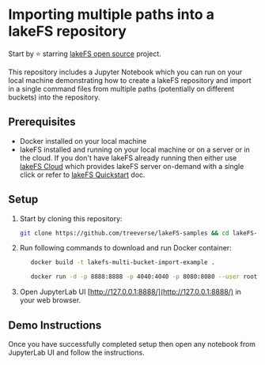 # Importing multiple paths into a lakeFS repository

Start by ⭐️ starring [lakeFS open source](https://go.lakefs.io/oreilly-course) project.

This repository includes a Jupyter Notebook which you can run on your local machine demonstrating how to create a lakeFS repository and import in a single command files from multiple paths (potentially on different buckets) into the repository.


## Prerequisites
* Docker installed on your local machine
* lakeFS installed and running on your local machine or on a server or in the cloud. If you don't have lakeFS already running then either use [lakeFS Cloud](https://lakefs.cloud/) which provides lakeFS server on-demand with a single click or refer to [lakeFS Quickstart](https://docs.lakefs.io/quickstart/) doc.

## Setup

1. Start by cloning this repository:

   ```bash
   git clone https://github.com/treeverse/lakeFS-samples && cd lakeFS-samples/18-import-from-multiple-buckets
   ```

2. Run following commands to download and run Docker container:

   ```bash
      docker build -t lakefs-multi-bucket-import-example .

      docker run -d -p 8888:8888 -p 4040:4040 -p 8080:8080 --user root -e GRANT_SUDO=yes -v $PWD:/home/jovyan -v $PWD/jupyter_notebook_config.py:/home/jovyan/.jupyter/jupyter_notebook_config.py --name lakefs-multi-bucket-import-example lakefs-multi-bucket-import-example
   ```

3. Open JupyterLab UI [http://127.0.0.1:8888/](http://127.0.0.1:8888/) in your web browser.

## Demo Instructions

Once you have successfully completed setup then open any notebook from JupyterLab UI and follow the instructions.